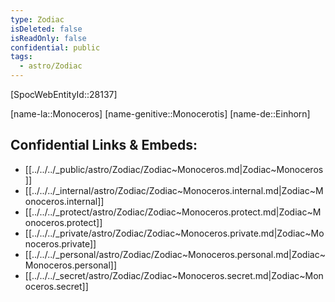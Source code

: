 ```yaml
---
type: Zodiac
isDeleted: false
isReadOnly: false
confidential: public
tags:
  - astro/Zodiac
---
```


[SpocWebEntityId::28137]


[name-la::Monoceros]
[name-genitive::Monocerotis]
[name-de::Einhorn]


## Confidential Links & Embeds: 
- [[../../../_public/astro/Zodiac/Zodiac~Monoceros.md|Zodiac~Monoceros]] 
- [[../../../_internal/astro/Zodiac/Zodiac~Monoceros.internal.md|Zodiac~Monoceros.internal]] 
- [[../../../_protect/astro/Zodiac/Zodiac~Monoceros.protect.md|Zodiac~Monoceros.protect]] 
- [[../../../_private/astro/Zodiac/Zodiac~Monoceros.private.md|Zodiac~Monoceros.private]] 
- [[../../../_personal/astro/Zodiac/Zodiac~Monoceros.personal.md|Zodiac~Monoceros.personal]] 
- [[../../../_secret/astro/Zodiac/Zodiac~Monoceros.secret.md|Zodiac~Monoceros.secret]] 
